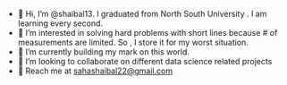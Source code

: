 - 👋 Hi, I’m @shaibal13. I graduated from North South University . I am learning every second.
- 👀 I’m interested in solving hard problems with short lines because # of measurements are limited. So , I store it for my worst situation.
- 🌱 I’m currently building my mark on this world. 
- 💞️ I’m looking to collaborate on different data science related projects
- :email: Reach me at <email>sahashaibal22@gmail.com </email>


<!---
shaibal13/shaibal13 is a ✨ special ✨ repository because its `README.md` (this file) appears on your GitHub profile.
You can click the Preview link to take a look at your changes.
--->

